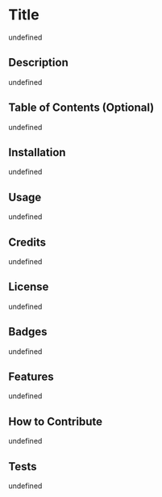  # Title
undefined
## Description
undefined   
## Table of Contents (Optional)
undefined   
## Installation
undefined   
## Usage
undefined
## Credits
undefined   
## License
undefined
## Badges
undefined    
## Features
undefined 
## How to Contribute
undefined  
## Tests
undefined   